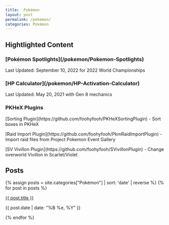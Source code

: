 ```yaml
---
title:  Pokémon
layout: post
permalink: /pokemon/
categories: Pokémon
---
```


## Hightlighted Content

<div class="item">
  <h3 markdown="1">[Pokémon Spotlights](/pokemon/Pokemon-Spotlights)</h3>
  <p>Last Updated: September 10, 2022 for 2022 World Championships</p>
</div>
<div class="item">
  <h3 markdown="1">[HP Calculator](/pokemon/HP-Activation-Calculator)</h3>
  <p>Last Updated: May 20, 2021 with Gen 8 mechanics</p>
</div>
<div class="item">
  <h3>PKHeX Plugins</h3>
  <p markdown="1" class="subitem">[Sorting Plugin](https://github.com/foohyfooh/PKHeXSortingPlugin) - Sort boxes in PKHeX</p>
  <p markdown="1" class="subitem">[Raid Import Plugin](https://github.com/foohyfooh/PkmRaidImportPlugin) - Import raid files from Project Pokemon Event Gallery</p>
  <p markdown="1" class="subitem">[SV Vivillon Plugin](https://github.com/foohyfooh/SVivillonPlugin) - Change overworld Vivillon in Scarlet/Violet</p>
</div>

## Posts

{% assign posts = site.categories["Pokémon"] | sort: 'date' | reverse %}
{% for post in posts %}
<div class="item">
  <a href="{{ post.url }}">{{ post.title }}</a>
  <p>{{ post.date | date: "%B %e, %Y" }}</p>
</div>
{% endfor %}
